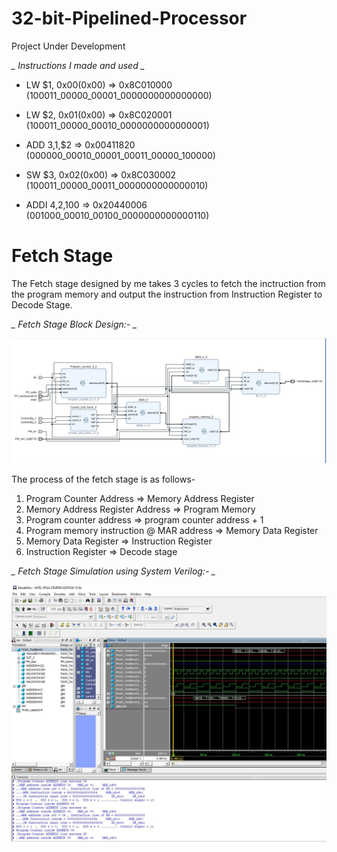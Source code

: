 # 32-bit-Pipelined-Processor

Project Under Development


*_ Instructions I made and used _*

* LW $1, 0x00(0x00)    =>  0x8C010000  (100011_00000_00001_0000000000000000)

* LW $2, 0x01(0x00)    =>  0x8C020001  (100011_00000_00010_0000000000000001)

* ADD $3,$1,$2         =>  0x00411820  (000000_00010_00001_00011_00000_100000)

* SW $3, 0x02(0x00)    =>  0x8C030002  (100011_00000_00011_0000000000000010)

* ADDI $4,$2,100       =>  0x20440006  (001000_00010_00100_0000000000000110) 

# Fetch Stage #
The Fetch stage designed by me takes 3 cycles to fetch the inctruction from the program memory and output the instruction from Instruction Register to Decode Stage.

*_ Fetch Stage Block Design:- _*

![](Fetch_stage/Fetch_stage.JPG)

The process of the fetch stage is as follows-
1. Program Counter Address => Memory Address Register
2. Memory Address Register Address => Program Memory
3. Program counter address => program counter address + 1
4. Program memory instruction @ MAR address => Memory Data Register
5. Memory Data Register => Instruction Register
6. Instruction Register => Decode stage

*_ Fetch Stage Simulation using System Verilog:- _*

![](Fetch_stage/Testbench/Fetch_Stage_simulation.JPG)
